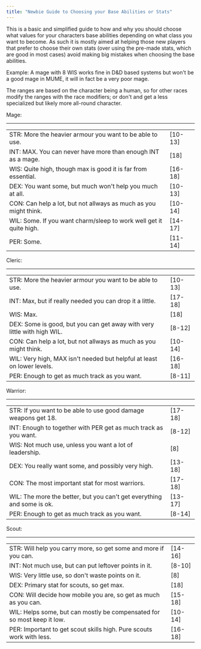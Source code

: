 ```yaml
---
title: "Newbie Guide to Choosing your Base Abilities or Stats"
---
```


This is a basic and simplified guide to how and why you should choose
what values for your characters base abilities depending on what class
you want to become. As such it is mostly aimed at helping those new
players that prefer to choose their own stats (over using the pre-made
stats, which are good in most cases) avoid making big mistakes when
choosing the base abilities.

Example: A mage with 8 WIS works fine in D&D based systems but won't be
a good mage in MUME, it will in fact be a very poor mage.

The ranges are based on the character being a human, so for other races
modify the ranges with the race modifiers; or don't and get a less
specialized but likely more all-round character.

Mage:

------------------------------------------------------------------------

|                                                                    |           |
|--------------------------------------------------------------------|-----------|
| STR: More the heavier armour you want to be able to use.           | \[10-13\] |
| INT: MAX. You can never have more than enough INT as a mage.       | \[18\]    |
| WIS: Quite high, though max is good it is far from essential.      | \[16-18\] |
| DEX: You want some, but much won't help you much at all.           | \[10-13\] |
| CON: Can help a lot, but not allways as much as you might think.   | \[10-14\] |
| WIL: Some. If you want charm/sleep to work well get it quite high. | \[14-17\] |
| PER: Some.                                                         | \[11-14\] |

Cleric:

------------------------------------------------------------------------

|                                                                         |           |
|-------------------------------------------------------------------------|-----------|
| STR: More the heavier armour you want to be able to use.                | \[10-13\] |
| INT: Max, but if really needed you can drop it a little.                | \[17-18\] |
| WIS: Max.                                                               | \[18\]    |
| DEX: Some is good, but you can get away with very little with high WIL. | \[8-12\]  |
| CON: Can help a lot, but not allways as much as you might think.        | \[10-14\] |
| WIL: Very high, MAX isn't needed but helpful at least on lower levels.  | \[16-18\] |
| PER: Enough to get as much track as you want.                           | \[8-11\]  |

Warrior:

------------------------------------------------------------------------

|                                                                        |           |
|------------------------------------------------------------------------|-----------|
| STR: If you want to be able to use good damage weapons get 18.         | \[17-18\] |
| INT: Enough to together with PER get as much track as you want.        | \[8-12\]  |
| WIS: Not much use, unless you want a lot of leadership.                | \[8\]     |
| DEX: You really want some, and possibly very high.                     | \[13-18\] |
| CON: The most important stat for most warriors.                        | \[17-18\] |
| WIL: The more the better, but you can't get everything and some is ok. | \[13-17\] |
| PER: Enough to get as much track as you want.                          | \[8-14\]  |

Scout:

------------------------------------------------------------------------

|                                                                         |           |
|-------------------------------------------------------------------------|-----------|
| STR: Will help you carry more, so get some and more if you can.         | \[14-16\] |
| INT: Not much use, but can put leftover points in it.                   | \[8-10\]  |
| WIS: Very little use, so don't waste points on it.                      | \[8\]     |
| DEX: Primary stat for scouts, so get max.                               | \[18\]    |
| CON: Will decide how mobile you are, so get as much as you can.         | \[15-18\] |
| WIL: Helps some, but can mostly be compensated for so most keep it low. | \[10-14\] |
| PER: Important to get scout skills high. Pure scouts work with less.    | \[16-18\] |